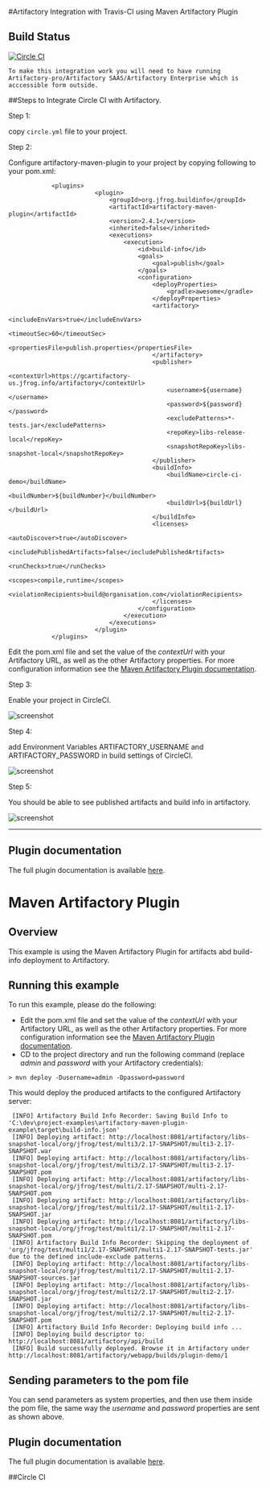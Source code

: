 #Artifactory Integration with Travis-CI using Maven Artifactory Plugin

## Build Status

[![Circle CI](https://circleci.com/gh/jainishshah17/circleci-mvn-artifactory/tree/master.svg?style=svg)](https://circleci.com/gh/jainishshah17/circleci-mvn-artifactory/tree/master)

`To make this integration work you will need to have running Artifactory-pro/Artifactory SAAS/Artifactory Enterprise which is acccessible form outside.`

##Steps to Integrate Circle CI with Artifactory.

Step 1:

copy `circle.yml` file to your project.

Step 2:

Configure artifactory-maven-plugin to your project by copying following to your pom.xml:
```
            <plugins>
                        <plugin>
                            <groupId>org.jfrog.buildinfo</groupId>
                            <artifactId>artifactory-maven-plugin</artifactId>
                            <version>2.4.1</version>
                            <inherited>false</inherited>
                            <executions>
                                <execution>
                                    <id>build-info</id>
                                    <goals>
                                        <goal>publish</goal>
                                    </goals>
                                    <configuration>
                                        <deployProperties>
                                            <gradle>awesome</gradle>
                                        </deployProperties>
                                        <artifactory>
                                            <includeEnvVars>true</includeEnvVars>
                                            <timeoutSec>60</timeoutSec>
                                            <propertiesFile>publish.properties</propertiesFile>
                                        </artifactory>
                                        <publisher>
                                            <contextUrl>https://gcartifactory-us.jfrog.info/artifactory</contextUrl>
                                            <username>${username}</username>
                                            <password>${password}</password>
                                            <excludePatterns>*-tests.jar</excludePatterns>
                                            <repoKey>libs-release-local</repoKey>
                                            <snapshotRepoKey>libs-snapshot-local</snapshotRepoKey>
                                        </publisher>
                                        <buildInfo>
                                            <buildName>circle-ci-demo</buildName>
                                            <buildNumber>${buildNumber}</buildNumber>
                                            <buildUrl>${buildUrl}</buildUrl>
                                        </buildInfo>
                                        <licenses>
                                            <autoDiscover>true</autoDiscover>
                                            <includePublishedArtifacts>false</includePublishedArtifacts>
                                            <runChecks>true</runChecks>
                                            <scopes>compile,runtime</scopes>
                                            <violationRecipients>build@organisation.com</violationRecipients>
                                        </licenses>
                                    </configuration>
                                </execution>
                            </executions>
                        </plugin>
            </plugins>   
```

Edit the pom.xml file and set the value of the *contextUrl* with your Artifactory URL, as well as the other Artifactory properties.
For more configuration information see the [Maven Artifactory Plugin documentation](https://www.jfrog.com/confluence/display/RTF/Maven+Artifactory+Plugin).
          
               
Step 3:

Enable your project in CircleCI.

![screenshot](img/Screen_Shot1.png)

Step 4:

add Environment Variables ARTIFACTORY_USERNAME and ARTIFACTORY_PASSWORD in build settings of CircleCI.

![screenshot](img/Screen_Shot2.png)

Step 5:

You should be able to see published artifacts and build info in artifactory.

![screenshot](img/Screen_Shot3.png)

---
## Plugin documentation

The full plugin documentation is available [here](https://www.jfrog.com/confluence/display/RTF/Maven+Artifactory+Plugin).







# Maven Artifactory Plugin

## Overview

This example is using the Maven Artifactory Plugin for artifacts abd build-info deployment to Artifactory. 

## Running this example

To run this example, please do the following:
* Edit the pom.xml file and set the value of the *contextUrl* with your Artifactory URL, as well as the other Artifactory properties.
For more configuration information see the [Maven Artifactory Plugin documentation](https://www.jfrog.com/confluence/display/RTF/Maven+Artifactory+Plugin).
* CD to the project directory and run the following command (replace *admin* and *password* with your Artifactory credentials):
```console
> mvn deploy -Dusername=admin -Dpassword=password
```

This would deploy the produced artifacts to the configured Artifactory server:

```console
 [INFO] Artifactory Build Info Recorder: Saving Build Info to 'C:\dev\project-examples\artifactory-maven-plugin-example\target\build-info.json'
 [INFO] Deploying artifact: http://localhost:8081/artifactory/libs-snapshot-local/org/jfrog/test/multi3/2.17-SNAPSHOT/multi3-2.17-SNAPSHOT.war
 [INFO] Deploying artifact: http://localhost:8081/artifactory/libs-snapshot-local/org/jfrog/test/multi3/2.17-SNAPSHOT/multi3-2.17-SNAPSHOT.pom
 [INFO] Deploying artifact: http://localhost:8081/artifactory/libs-snapshot-local/org/jfrog/test/multi/2.17-SNAPSHOT/multi-2.17-SNAPSHOT.pom
 [INFO] Deploying artifact: http://localhost:8081/artifactory/libs-snapshot-local/org/jfrog/test/multi1/2.17-SNAPSHOT/multi1-2.17-SNAPSHOT.jar
 [INFO] Deploying artifact: http://localhost:8081/artifactory/libs-snapshot-local/org/jfrog/test/multi1/2.17-SNAPSHOT/multi1-2.17-SNAPSHOT.pom
 [INFO] Artifactory Build Info Recorder: Skipping the deployment of 'org/jfrog/test/multi1/2.17-SNAPSHOT/multi1-2.17-SNAPSHOT-tests.jar' due to the defined include-exclude patterns.
 [INFO] Deploying artifact: http://localhost:8081/artifactory/libs-snapshot-local/org/jfrog/test/multi1/2.17-SNAPSHOT/multi1-2.17-SNAPSHOT-sources.jar
 [INFO] Deploying artifact: http://localhost:8081/artifactory/libs-snapshot-local/org/jfrog/test/multi2/2.17-SNAPSHOT/multi2-2.17-SNAPSHOT.jar
 [INFO] Deploying artifact: http://localhost:8081/artifactory/libs-snapshot-local/org/jfrog/test/multi2/2.17-SNAPSHOT/multi2-2.17-SNAPSHOT.pom
 [INFO] Artifactory Build Info Recorder: Deploying build info ...
 [INFO] Deploying build descriptor to: http://localhost:8081/artifactory/api/build
 [INFO] Build successfully deployed. Browse it in Artifactory under http://localhost:8081/artifactory/webapp/builds/plugin-demo/1
```

## Sending parameters to the pom file

You can send parameters as system properties, and then use them inside the pom file, the same way the *username* and *password*
properties are sent as shown above.

## Plugin documentation

The full plugin documentation is available [here](https://www.jfrog.com/confluence/display/RTF/Maven+Artifactory+Plugin).


##Circle CI
